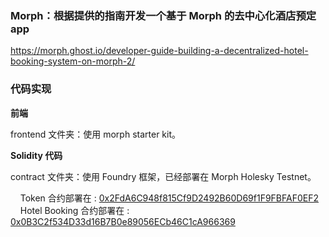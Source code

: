 ### Morph：根据提供的指南开发一个基于 Morph 的去中心化酒店预定 app

https://morph.ghost.io/developer-guide-building-a-decentralized-hotel-booking-system-on-morph-2/

### 代码实现

**前端**

frontend 文件夹：使用 morph starter kit。

**Solidity 代码**

contract 文件夹：使用 Foundry 框架，已经部署在 Morph Holesky Testnet。

&nbsp;&nbsp;&nbsp;&nbsp;Token 合约部署在 : [0x2FdA6C948f815Cf9D2492B60D69f1F9FBFAF0EF2](https://explorer-holesky.morphl2.io/address/0x2FdA6C948f815Cf9D2492B60D69f1F9FBFAF0EF2?tab=contract)
&nbsp;&nbsp;&nbsp;&nbsp;Hotel Booking 合约部署在 : [0x0B3C2f534D33d16B7B0e89056ECb46C1cA966369](https://explorer-holesky.morphl2.io/address/0x0B3C2f534D33d16B7B0e89056ECb46C1cA966369?tab=contract)
